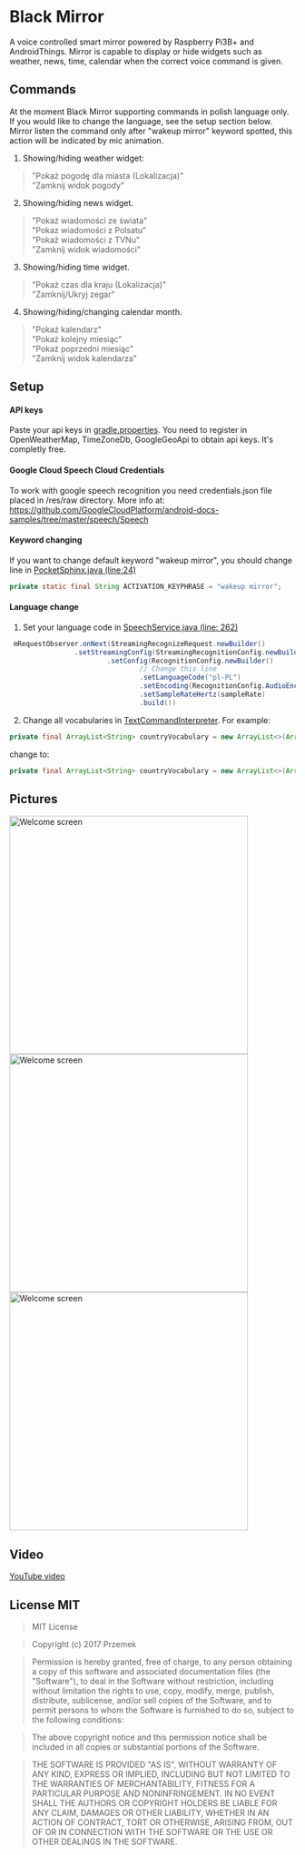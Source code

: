 # Black Mirror
A voice controlled smart mirror powered by Raspberry Pi3B+ and AndroidThings. Mirror is capable to display or hide widgets such as weather, news, time, calendar when the correct voice command is given.

## Commands
At the moment Black Mirror supporting commands in polish language only. If you would like to change the language, see the setup section below. Mirror listen the command only after "wakeup mirror" keyword spotted, this action will be indicated by mic animation. 

1. Showing/hiding weather widget:
> "Pokaż pogodę dla miasta (Lokalizacja)"</br>
> "Zamknij widok pogody"
2. Showing/hiding news widget.
> "Pokaż wiadomości ze świata"</br>
> "Pokaz wiadomości z Polsatu"</br>
> "Pokaż wiadomości z TVNu"</br>
> "Zamknij widok wiadomości"
3. Showing/hiding time widget.
> "Pokaż czas dla kraju (Lokalizacja)"</br>
> "Zamknij/Ukryj zegar"
4. Showing/hiding/changing calendar month.
> "Pokaż kalendarz"</br>
> "Pokaż kolejny miesiąc"</br>
> "Pokaż poprzedni miesiąc"</br>
> "Zamknij widok kalendarza"

## Setup
#### API keys
Paste your api keys in <a href="https://github.com/hypeapps/black-mirror/blob/master/gradle.properties">gradle.properties</a>. You need to register in OpenWeatherMap, TimeZoneDb, GoogleGeoApi to obtain api keys. It's completly free.
#### Google Cloud Speech Cloud Credentials
To work with google speech recognition you need credentials.json file placed in /res/raw directory. 
More info at: <a href="https://github.com/GoogleCloudPlatform/android-docs-samples/tree/master/speech/Speech">https://github.com/GoogleCloudPlatform/android-docs-samples/tree/master/speech/Speech</a>
#### Keyword changing
If you want to change default keyword "wakeup mirror", you should change line in <a href="https://github.com/hypeapps/black-mirror/blob/master/app/src/main/java/pl/hypeapps/blackmirror/speechrecognition/sphinx/PocketSphinx.java">PocketSphinx.java (line:24)</a>
```java 
private static final String ACTIVATION_KEYPHRASE = "wakeup mirror";
```
#### Language change
1. Set your language code in <a href="https://github.com/hypeapps/black-mirror/blob/master/app/src/main/java/pl/hypeapps/blackmirror/speechrecognition/googlespeechapi/SpeechService.java">SpeechService.java (line: 262)</a>
```java 
 mRequestObserver.onNext(StreamingRecognizeRequest.newBuilder()
                .setStreamingConfig(StreamingRecognitionConfig.newBuilder()
                        .setConfig(RecognitionConfig.newBuilder()
                                // Change this line
                                .setLanguageCode("pl-PL")
                                .setEncoding(RecognitionConfig.AudioEncoding.LINEAR16)
                                .setSampleRateHertz(sampleRate)
                                .build())
```
2. Change all vocabularies in <a href="https://github.com/hypeapps/black-mirror/blob/master/app/src/main/java/pl/hypeapps/blackmirror/speechrecognition/TextCommandInterpreter.java">TextCommandInterpreter</a>. For example:
```java 
private final ArrayList<String> countryVocabulary = new ArrayList<>(Arrays.asList("kraj", "kraju", "krajowi", "krajom"));
```
change to:
```java
private final ArrayList<String> countryVocabulary = new ArrayList<>(Arrays.asList("country", "countries", "land", "state"));
```
## Pictures
<img src="https://github.com/hypeapps/black-mirror/blob/master/img/mirror.jpg?raw=true" alt="Welcome screen" height="420"/></a>
<img src="https://github.com/hypeapps/black-mirror/blob/master/img/img2.jpg?raw=true" alt="Welcome screen" height="420"/></a>
<img src="https://github.com/hypeapps/black-mirror/blob/master/img/img3.jpg?raw=true" alt="Welcome screen" height="420"/></a>
## Video
<a href="https://youtu.be/viZlAA0J6LI">YouTube video</a>
## License MIT
>MIT License

>Copyright (c) 2017 Przemek 

>Permission is hereby granted, free of charge, to any person obtaining a copy
>of this software and associated documentation files (the "Software"), to deal
>in the Software without restriction, including without limitation the rights
>to use, copy, modify, merge, publish, distribute, sublicense, and/or sell
>copies of the Software, and to permit persons to whom the Software is
>furnished to do so, subject to the following conditions:

>The above copyright notice and this permission notice shall be included in all
copies or substantial portions of the Software.

>THE SOFTWARE IS PROVIDED "AS IS", WITHOUT WARRANTY OF ANY KIND, EXPRESS OR
IMPLIED, INCLUDING BUT NOT LIMITED TO THE WARRANTIES OF MERCHANTABILITY,
FITNESS FOR A PARTICULAR PURPOSE AND NONINFRINGEMENT. IN NO EVENT SHALL THE
AUTHORS OR COPYRIGHT HOLDERS BE LIABLE FOR ANY CLAIM, DAMAGES OR OTHER
LIABILITY, WHETHER IN AN ACTION OF CONTRACT, TORT OR OTHERWISE, ARISING FROM,
OUT OF OR IN CONNECTION WITH THE SOFTWARE OR THE USE OR OTHER DEALINGS IN THE
SOFTWARE.
